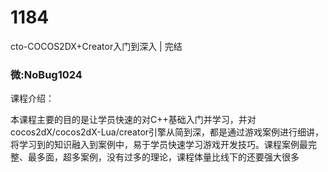 # 1184
cto-COCOS2DX+Creator入门到深入 | 完结
### 微:NoBug1024 


课程介绍：

本课程主要的目的是让学员快速的对C++基础入门并学习，并对cocos2dX/cocos2dX-Lua/creator引擎从简到深，都是通过游戏案例进行细讲，将学习到的知识融入到案例中，易于学员快速学习游戏开发技巧。课程案例最完整、最多面，超多案例，没有过多的理论，课程体量比线下的还要强大很多
